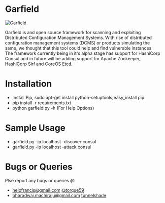 # Garfield

![Garfield](http://www.threemoviebuffs.com/static/images/movieposters/garfield.jpg)

Garfield is and open source framework for scanning and exploiting Distributed Configuration Management Systems.
With rise of distributed configuration management systems (DCMS) or products simulating the same, we thought that this tool could help and find vulnerable instances.
The framework currently being in it's alpha stage has support for HashiCorp Consul and in future will be adding support for Apache Zookeeper, HashiCorp Sirf and CoreOS Etcd.


Installation
============================
- Install Pip, sudo apt-get install python-setuptools;easy_install pip
- pip install -r requirements.txt 
- python garfield.py -h (For Help Options)

Sample Usage
============================
- garfield.py -ip localhost -discover consul 
- garfield.py -ip localhost -attack consul


Bugs or Queries
============================
Plse report any bugs or queries @

  - helofrancis@gmail.com [@torque59](https://twitter.com/torque59)
  - bharadwaj.machiraju@gmail.com [tunnelshade](https://twitter.com/torque59)
